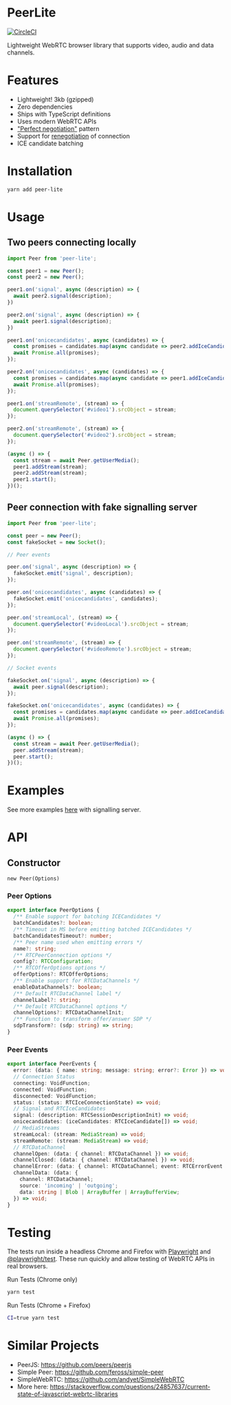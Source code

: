 # PeerLite

[![CircleCI](https://circleci.com/gh/skyllo/peer-lite.svg?style=svg&circle-token=cd1df6b2a763871eb9c52ec816a40e0ba0e9beeb)](https://circleci.com/gh/skyllo/peer-lite)

Lightweight WebRTC browser library that supports video, audio and data channels.

# Features
* Lightweight! 3kb (gzipped)
* Zero dependencies
* Ships with TypeScript definitions
* Uses modern WebRTC APIs
* ["Perfect negotiation"](https://developer.mozilla.org/en-US/docs/Web/API/WebRTC_API/Perfect_negotiation) pattern
* Support for [renegotiation](https://developer.mozilla.org/en-US/docs/Web/API/RTCPeerConnection/onnegotiationneeded) of connection
* ICE candidate batching

# Installation
```bash
yarn add peer-lite
```

# Usage
## Two peers connecting locally

```javascript
import Peer from 'peer-lite';

const peer1 = new Peer();
const peer2 = new Peer();

peer1.on('signal', async (description) => {
  await peer2.signal(description);
})

peer2.on('signal', async (description) => {
  await peer1.signal(description);
})

peer1.on('onicecandidates', async (candidates) => {
  const promises = candidates.map(async candidate => peer2.addIceCandidate(candidate));
  await Promise.all(promises);
});

peer2.on('onicecandidates', async (candidates) => {
  const promises = candidates.map(async candidate => peer1.addIceCandidate(candidate));
  await Promise.all(promises);
});

peer1.on('streamRemote', (stream) => {
  document.querySelector('#video1').srcObject = stream;
});

peer2.on('streamRemote', (stream) => {
  document.querySelector('#video2').srcObject = stream;
});

(async () => {
  const stream = await Peer.getUserMedia();
  peer1.addStream(stream);
  peer2.addStream(stream);
  peer1.start();
})();
```

## Peer connection with fake signalling server

```javascript
import Peer from 'peer-lite';

const peer = new Peer();
const fakeSocket = new Socket();

// Peer events

peer.on('signal', async (description) => {
  fakeSocket.emit('signal', description);
});

peer.on('onicecandidates', async (candidates) => {
  fakeSocket.emit('onicecandidates', candidates);
});

peer.on('streamLocal', (stream) => {
  document.querySelector('#videoLocal').srcObject = stream;
});

peer.on('streamRemote', (stream) => {
  document.querySelector('#videoRemote').srcObject = stream;
});

// Socket events

fakeSocket.on('signal', async (description) => {
  await peer.signal(description);
});

fakeSocket.on('onicecandidates', async (candidates) => {
  const promises = candidates.map(async candidate => peer.addIceCandidate(candidate));
  await Promise.all(promises);
});

(async () => {
  const stream = await Peer.getUserMedia();
  peer.addStream(stream);
  peer.start();
})();
```

# Examples
See more examples [here](example) with signalling server.

# API
## Constructor
`new Peer(Options)`

### Peer Options

```typescript
export interface PeerOptions {
  /** Enable support for batching ICECandidates */
  batchCandidates?: boolean;
  /** Timeout in MS before emitting batched ICECandidates */
  batchCandidatesTimeout?: number;
  /** Peer name used when emitting errors */
  name?: string;
  /** RTCPeerConnection options */
  config?: RTCConfiguration;
  /** RTCOfferOptions options */
  offerOptions?: RTCOfferOptions;
  /** Enable support for RTCDataChannels */
  enableDataChannels?: boolean;
  /** Default RTCDataChannel label */
  channelLabel?: string;
  /** Default RTCDataChannel options */
  channelOptions?: RTCDataChannelInit;
  /** Function to transform offer/answer SDP */
  sdpTransform?: (sdp: string) => string;
}
```

### Peer Events
```typescript
export interface PeerEvents {
  error: (data: { name: string; message: string; error?: Error }) => void;
  // Connection Status
  connecting: VoidFunction;
  connected: VoidFunction;
  disconnected: VoidFunction;
  status: (status: RTCIceConnectionState) => void;
  // Signal and RTCIceCandidates
  signal: (description: RTCSessionDescriptionInit) => void;
  onicecandidates: (iceCandidates: RTCIceCandidate[]) => void;
  // MediaStreams
  streamLocal: (stream: MediaStream) => void;
  streamRemote: (stream: MediaStream) => void;
  // RTCDataChannel
  channelOpen: (data: { channel: RTCDataChannel }) => void;
  channelClosed: (data: { channel: RTCDataChannel }) => void;
  channelError: (data: { channel: RTCDataChannel; event: RTCErrorEvent }) => void;
  channelData: (data: {
    channel: RTCDataChannel;
    source: 'incoming' | 'outgoing';
    data: string | Blob | ArrayBuffer | ArrayBufferView;
  }) => void;
}
```

# Testing
The tests run inside a headless Chrome and Firefox with [Playwright](https://playwright.dev/)
and [@playwright/test](https://www.npmjs.com/package/@playwright/test).
These run quickly and allow testing of WebRTC APIs in real browsers.

Run Tests (Chrome only)
```bash
yarn test
```

Run Tests (Chrome + Firefox)
```bash
CI=true yarn test
```

# Similar Projects
* PeerJS: https://github.com/peers/peerjs
* Simple Peer: https://github.com/feross/simple-peer
* SimpleWebRTC: https://github.com/andyet/SimpleWebRTC
* More here: https://stackoverflow.com/questions/24857637/current-state-of-javascript-webrtc-libraries
